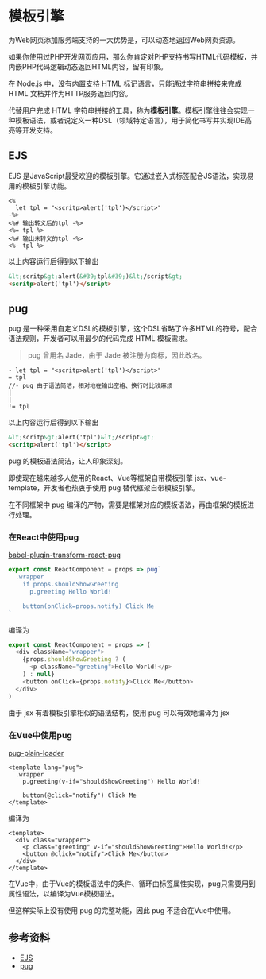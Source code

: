 # 模板引擎
为Web网页添加服务端支持的一大优势是，可以动态地返回Web网页资源。

如果你使用过PHP开发网页应用，那么你肯定对PHP支持书写HTML代码模板，并内嵌PHP代码逻辑动态返回HTML内容，留有印象。

在 Node.js 中，没有内置支持 HTML 标记语言，只能通过字符串拼接来完成 HTML 文档并作为HTTP服务返回内容。

代替用户完成 HTML 字符串拼接的工具，称为**模板引擎**。模板引擎往往会实现一种模板语法，或者说定义一种DSL（领域特定语言），用于简化书写并实现IDE高亮等开发支持。

## EJS
EJS 是JavaScript最受欢迎的模板引擎。它通过嵌入式标签配合JS语法，实现易用的模板引擎功能。

```ejs
<%
  let tpl = "<scritp>alert('tpl')</script>"
-%>
<%# 输出转义后的tpl -%>
<%= tpl %>
<%# 输出未转义的tpl -%>
<%- tpl %>
```
以上内容运行后得到以下输出
```html
&lt;scritp&gt;alert(&#39;tpl&#39;)&lt;/script&gt;
<scritp>alert('tpl')</script>
```

## pug
pug 是一种采用自定义DSL的模板引擎，这个DSL省略了许多HTML的符号，配合语法规则，开发者可以用最少的代码完成 HTML 模板需求。

> pug 曾用名 Jade，由于 Jade 被注册为商标，因此改名。

```pug
- let tpl = "<scritp>alert('tpl')</script>"
= tpl
//- pug 由于语法简洁，相对地在输出空格、换行时比较麻烦
| 
|
!= tpl
```
以上内容运行后得到以下输出
```html
&lt;scritp&gt;alert('tpl')&lt;/script&gt; 
<scritp>alert('tpl')</script>
```
pug 的模板语法简洁，让人印象深刻。

即使现在越来越多人使用的React、Vue等框架自带模板引擎 jsx、vue-template，开发者也热衷于使用 pug 替代框架自带模板引擎。

在不同框架中 pug 编译的产物，需要是框架对应的模板语法，再由框架的模板进行处理。

### 在React中使用pug

[babel-plugin-transform-react-pug](https://github.com/pugjs/babel-plugin-transform-react-pug)

```js
export const ReactComponent = props => pug`
  .wrapper
    if props.shouldShowGreeting
      p.greeting Hello World!

    button(onClick=props.notify) Click Me
`
```
编译为
```js
export const ReactComponent = props => (
  <div className="wrapper">
    {props.shouldShowGreeting ? (
      <p className="greeting">Hello World!</p>
    ) : null}
    <button onClick={props.notify}>Click Me</button>
  </div>
)
```
由于 jsx 有着模板引擎相似的语法结构，使用 pug 可以有效地编译为 jsx

### 在Vue中使用pug
[pug-plain-loader](https://github.com/yyx990803/pug-plain-loader)

```vue
<template lang="pug">
  .wrapper
    p.greeting(v-if="shouldShowGreeting") Hello World!

    button(@click="notify") Click Me
</template>
```
编译为
```vue
<template>
  <div class="wrapper">
    <p class="greeting" v-if="shouldShowGreeting">Hello World!</p>
    <button @click="notify">Click Me</button>
  </div>
</template>
```

在Vue中，由于Vue的模板语法中的条件、循环由标签属性实现，pug只需要用到属性语法，以编译为Vue模板语法。

但这样实际上没有使用 pug 的完整功能，因此 pug 不适合在Vue中使用。

## 参考资料

- [EJS](https://ejs.co/)
- [pug](https://pugjs.org/api/getting-started.html)